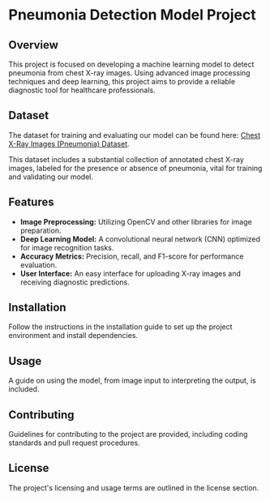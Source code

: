 # Pneumonia Detection Model Project

## Overview
This project is focused on developing a machine learning model to detect pneumonia from chest X-ray images. Using advanced image processing techniques and deep learning, this project aims to provide a reliable diagnostic tool for healthcare professionals.

## Dataset
The dataset for training and evaluating our model can be found here:
[Chest X-Ray Images (Pneumonia) Dataset](https://www.kaggle.com/datasets/paultimothymooney/chest-xray-pneumonia).

This dataset includes a substantial collection of annotated chest X-ray images, labeled for the presence or absence of pneumonia, vital for training and validating our model.

## Features
- **Image Preprocessing:** Utilizing OpenCV and other libraries for image preparation.
- **Deep Learning Model:** A convolutional neural network (CNN) optimized for image recognition tasks.
- **Accuracy Metrics:** Precision, recall, and F1-score for performance evaluation.
- **User Interface:** An easy interface for uploading X-ray images and receiving diagnostic predictions.

## Installation
Follow the instructions in the installation guide to set up the project environment and install dependencies.

## Usage
A guide on using the model, from image input to interpreting the output, is included.

## Contributing
Guidelines for contributing to the project are provided, including coding standards and pull request procedures.

## License
The project's licensing and usage terms are outlined in the license section.
